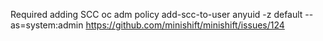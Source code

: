 Required adding SCC
oc adm policy add-scc-to-user anyuid -z default --as=system:admin
https://github.com/minishift/minishift/issues/124

